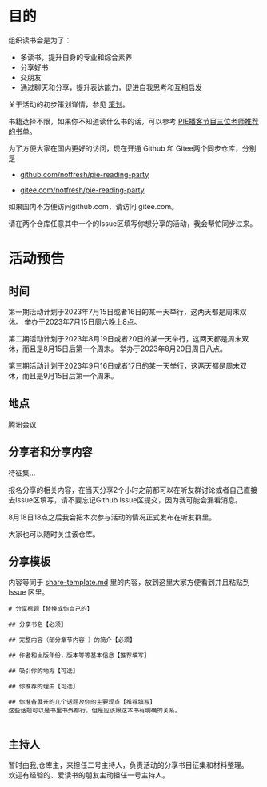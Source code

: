 # 目的

组织读书会是为了：

- 多读书，提升自身的专业和综合素养
- 分享好书
- 交朋友
- 通过聊天和分享，提升表达能力，促进自我思考和互相启发

关于活动的初步策划详情，参见 [策划](./Spec.md)。

书籍选择不限，如果你不知道读什么书的话，可以参考 [PIE播客节目三位老师推荐的书单](./pie-recommended-books.md)。



为了方便大家在国内更好的访问，现在开通 Github 和 Gitee两个同步仓库，分别是 

- [github.com/notfresh/pie-reading-party](https://github.com/notfresh/pie-reading-party)

- [gitee.com/notfresh/pie-reading-party](https://gitee.com/notfresh/pie-reading-party) 

如果国内不方便访问github.com，请访问 gitee.com。

请在两个仓库任意其中一个的Issue区填写你想分享的活动，我会帮忙同步过来。

# 活动预告

## 时间
第一期活动计划于2023年7月15日或者16日的某一天举行，这两天都是周末双休。  举办于2023年7月15日周六晚上8点。

第二期活动计划于2023年8月19日或者20日的某一天举行，这两天都是周末双休，而且是8月15日后第一个周末。  举办于2023年8月20日周日八点。

第三期活动计划于2023年9月16日或者17日的某一天举行，这两天都是周末双休，而且是9月15日后第一个周末。



## 地点
腾讯会议

## 分享者和分享内容
待征集...


报名分享的相关内容，在当天分享2个小时之前都可以在听友群讨论或者自己直接去Issue区填写，请不要忘记Github Issue区提交，因为我可能会漏看消息。 


8月18日18点之后我会把本次参与活动的情况正式发布在听友群里。  


大家也可以随时关注该仓库。 

## 分享模板
内容等同于 [share-template.md](./share-template.md) 里的内容，放到这里大家方便看到并且粘贴到 Issue 区里。
```
# 分享标题【替换成你自己的】

## 分享书名【必须】

## 完整内容（部分章节内容 ）的简介【必须】

## 作者和出版年份，版本等等基本信息【推荐填写】 

## 吸引你的地方【可选】

## 你推荐的理由【可选】

## 你准备展开的几个话题及你的主要观点【推荐填写】
这些话题可以是书里书外都行，但是应该跟这本书有明确的关系。


```

## 主持人
暂时由我,仓库主，来担任二号主持人，负责活动的分享书目征集和材料整理。  
欢迎有经验的、爱读书的朋友主动担任一号主持人。  









